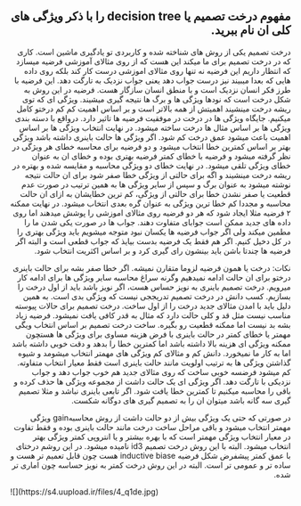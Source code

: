 <div dir="rtl">
 
 ## مفهوم درخت تصمیم یا decision tree را با ذکر ویژگی های کلی ان نام ببرید.
 
درخت تصمیم یکی از روش های شناخته شده و کاربردی تو یادگیری ماشین است.
 کاری که در درخت تصمیم برای ما میکند این هست که از روی مثالای آموزشی فرضیه میسازد که انتظار داریم این فرضیه نه تنها روی مثالای اموزشی درست کار کند بلکه روی داده هایی که بعدا میبیند نیز درست جواب دهد یعنی جواب نزدیک به تارگت دهد. این فرضیه با طرز فکر انسان نزدیک است و با منطق انسان سازگار هست.
 فرضیه در این روش به شکل درخت است که نودها ویژگی ها و برگ ها نتیجه گیری میشیند.
 ویژگی ای که توی ریشه درخت مینشیند اهمیتش از همه بالاتر است و بر اساس اهمیت کم کم درختو کامل میکنیم. جایگاه ویژگی ها در درخت در موفقیت فرضیه ها تاثیر دارد. درواقع با دسته بندی ویژگی ها بر اساس مثال ها درخت ساخته میشود.
 در نهایت انتخاب ویژگی ها بر اساس اهمیت باعث میشود عمق درخت کم شود.
 اگر ویژگی ها حالت باینری داشته باشد ویژگی بهتر بر اساس کمترین خطا انتخاب میشود و دو فرضیه برای محاسبه خطای هر ویژگی در نظر گرفته میشود و فرضیه با خطای کمتر فرضیه بهتری بوده و خطای ان به عنوان خطای ویژگی تلقی میشود. در نهایت خطای دو ویژگی محاسبه و مقایسه شده و بهتره در ریشه درخت مینشیند و اگه برای حالتی از ویژگی خطا صفر شود برای ان حالت نتیجه نوشته میشود به عنوان برگ و سپس از سایر ویژگی ها به همین ترتیب در صورت عدم قطعیت یا صفر نشدن خطا برای حالتی از ویژگی،  کم ترین خطایشان به ازای ان حالت محاسبه و مجددا کم خطا ترین ویژگی به عنوان گره بعدی انتخاب میشود.
 در نهایت ممکنه ۲ فرضیه مثلا ایجاد شود که هر دو فرضیه روی مثالای اموزشی  را پوشش میدهند اما روی داده های جدید ممکن است جوابای متفاوت دهند. جواب ها در صورت یکی شدن ما را مطمین میکند ولی اگر جواب فرضیه ها یکسان نبود متوجه میشویم باید ویژگی بهتری را در کل دخیل کنیم. اگر هم فقط یک فرضیه بدست بیایذ که جواب قطعی است و البته اگر فرضیه ها چندتا باشن باید بینشون رای گیری کرد و بر اساس اکثریت انتخاب شود.
 
 
 نکات:
 درخت یا همون فرضیه لزوما متقارن نمیشه.
 اگر خطا صفر بشه برای حالت باینری درختو برای ان حالت ادامه نمیدهیم وگرنه سراغ محاسبه سایر ویژگی ها برای ادامه کار میرویم.
 درخت تصمیم باینری به نویز حساس هست، اگر نویز باشد باید از اول درخت را بسازیم.
 کسب دانش در درخت تصمیم تدریججی نیست که ویژگی بدی است. به همین دلیل باید با امدن مثالای جدید درخت را از اول ساخت.
 درخت تصمیم برای حالات پیوسته مناسب نیست مثل قد و کلی حالت دارد که مثال به قدر کافی یافت نمیشود.
 فرضیه زیاد بشه بد نیست اما ممکنه قطعیت رو بگیره.
 ساخت درخت تصمیم بر اساس انتخاب ویگی مهمتر  یا خطای کمتر در حالت باینری با فرض هزینه مساوی  برای ویژگی ها هستچون ممکنه ویژگی ای هزینه بالا داشته باشد اما کمترین خطا را بدهد و دقت خوبی داشته باشد اما به کار ما نمیخورد.
  دانش کم و مثالای کم  ویژگی های مهمتر انتخاب میشومد و شیوه گذاشتن ویژگی ها به ترتیب اولویت مانند حالت باینری است فقط معیار انتخاب متفاوته.
  کم میشود فرضسه خوبی ساخت که روی مثالای جدید هم خوب جواب دهد و جواب نزدیکی با تارگت دهد.
 اگر ویژگی ای یک حالت داشت از مجموعه ویژگی ها حذف کرده و باقی را محاسبه میکنیم تا کمترین خطا یافت شود.
 اگر تابعی باینری نباشد و مثلا تصمیم گیری سه گانه باشد میتوان ان را به تصمیم گیری های دوگانه شکست.
 
 در صورتی که حتی یک ویژگی بیش از دو حالت داشت از روش محاسبهgain ویژگی مهمتر انتخاب میشود و باقی مراحل ساخت درخت مانند حالت باینری بوده و فقط تفاوت در معیار انتخاب ویژگی مهمتر است که با بهره بیشتر و یا انتروپی کمتر ویژگی بهتر انتخاب میشود.
  البته با این روش درخت تصمیم id3 نامیده میشود.
 در این روشم درختای با عمق کمتر پیشفرض شکل فرضیه inductive biase هست چون قابل تعمیم تر هست و ساده تر و عمومی تر است.
 البته در این روش درخت کمتر به نویز حساسه چون اماری تر شده.


 
  </div>
  ![](https://s4.uupload.ir/files/4_q1de.jpg)
